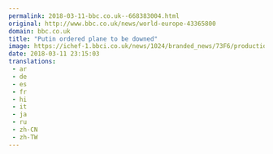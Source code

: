 ```yaml
---
permalink: 2018-03-11-bbc.co.uk--668383004.html
original: http://www.bbc.co.uk/news/world-europe-43365800
domain: bbc.co.uk
title: "Putin ordered plane to be downed"
image: https://ichef-1.bbci.co.uk/news/1024/branded_news/73F6/production/_100368692_mediaitem100368691.jpg
date: 2018-03-11 23:15:03
translations: 
 - ar
 - de
 - es
 - fr
 - hi
 - it
 - ja
 - ru
 - zh-CN
 - zh-TW
---
```



